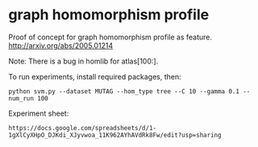 # graph homomorphism profile
Proof of concept for graph homomorphism profile as feature.
http://arxiv.org/abs/2005.01214

Note: There is a bug in homlib for atlas[100:].

To run experiments, install required packages, then:

```
python svm.py --dataset MUTAG --hom_type tree --C 10 --gamma 0.1 --num_run 100
```

Experiment sheet:
```
https://docs.google.com/spreadsheets/d/1-1gXlCyXHpO_DJKdi_XJyvwoa_11K962AYhAVdRk8Fw/edit?usp=sharing
```
